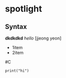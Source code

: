 # spotlight

## Syntax

**dkdkdkd**
*hello*
[jjeong yeon]

- 1item
- 2item

#C

```
print("hi")

```
